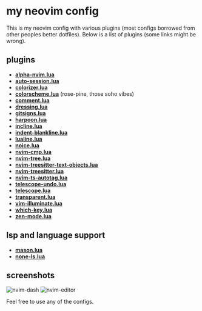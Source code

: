 # my neovim config

This is my neovim config with various plugins (most configs borrowed from other peoples better dotfiles). 
Below is a list of plugins (some links might be wrong).

## plugins

- **[alpha-nvim.lua](https://github.com/goolord/alpha-nvim)**
- **[auto-session.lua](https://github.com/rmagatti/auto-session)**
- **[colorizer.lua](https://github.com/norcalli/nvim-colorizer.lua)**
- **[colorscheme.lua](https://github.com/rose-pine/neovim)** (rose-pine, those soho vibes)
- **[comment.lua](https://github.com/terrortylor/nvim-comment)**
- **[dressing.lua](https://github.com/stevearc/dressing.nvim)**
- **[gitsigns.lua](https://github.com/lewis6991/gitsigns.nvim)**
- **[harpoon.lua](https://github.com/ThePrimeagen/harpoon)**
- **[incline.lua](https://github.com/b0o/incline.nvim)**
- **[indent-blankline.lua](https://github.com/lukas-reineke/indent-blankline.nvim)**
- **[lualine.lua](https://github.com/hoob3rt/lualine.nvim)**
- **[noice.lua](https://github.com/folke/noice.nvim)**
- **[nvim-cmp.lua](https://github.com/hrsh7th/nvim-cmp)**
- **[nvim-tree.lua](https://github.com/kyazdani42/nvim-tree.lua)**
- **[nvim-treesitter-text-objects.lua](https://github.com/nvim-treesitter/nvim-treesitter-textobjects)**
- **[nvim-treesitter.lua](https://github.com/nvim-treesitter/nvim-treesitter)**
- **[nvim-ts-autotag.lua](https://github.com/windwp/nvim-ts-autotag)**
- **[telescope-undo.lua](https://github.com/debugloop/telescope-undo.nvim)**
- **[telescope.lua](https://github.com/nvim-telescope/telescope.nvim)**
- **[transparent.lua](https://github.com/xiyaowong/transparent.nvim)**
- **[vim-illuminate.lua](https://github.com/RRethy/vim-illuminate)**
- **[which-key.lua](https://github.com/folke/which-key.nvim)**
- **[zen-mode.lua](https://github.com/folke/zen-mode.nvim)**

## lsp and language support

- **[mason.lua](https://github.com/williamboman/mason.nvim)**
- **[none-ls.lua](https://github.com/nvimtools/none-ls.nvim)**

## screenshots
![nvim-dash](https://github.com/MattAshford/dotfiles/blob/master/.config/nvim/nvim-dash.png?raw=true)
![nvim-editor](https://github.com/MattAshford/dotfiles/blob/master/.config/nvim/nvim-editor.png?raw=true)

Feel free to use any of the configs. 
